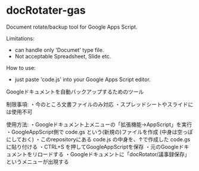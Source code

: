 # docRotater-gas
Document rotate/backup tool for Google Apps Script.

Limitations:
- can handle only 'Documet' type file.
- Not acceptable Spreadsheet, Slide etc.

How to use:
- just paste 'code.js' into your Google Apps Script editor.


Googleドキュメントを自動バックアップするためのツール

制限事項:
・今のところ文書ファイルのみ対応
・スプレッドシートやスライドには使用不可

使用方法:
・Googleドキュメント上メニューの「拡張機能→AppScript」を実行
・GoogleAppScript側で code.gs という(新規の)ファイルを作成 (中身は空っぽにしておく)
・このrepositoryにある code.js の中身を、↑で作成した code.gs に貼り付ける
・CTRL+S を押してGoogleAppScriptを保存
・元のGoogleドキュメントをリロードする
・Googleドキュメントに「docRotator/議事録保存」というメニューが出現する
